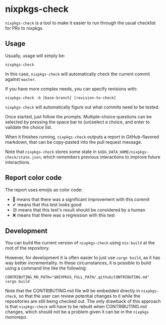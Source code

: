 # nixpkgs-check

`nixpkgs-check` is a tool to make it easier to run through the usual
checklist for PRs to nixpkgs.

## Usage

Usually, usage will simply be:
```
nixpkgs-check
```
In this case, `nixpkgs-check` will automatically check the current
commit against `master`.

If you have more complex needs, you can specify revisions with:
```
nixpkgs-check -b [base-branch] [revision-to-check]
```

`nixpkgs-check` will automatically figure out what commits need to be
tested.

Once started, just follow the prompts. Multiple-choice questions can
be selected by pressing the space bar to (un)select a choice, and
enter to validate the choice list.

When it finishes running, `nixpkgs-check` outputs a report in
GitHub-flavored markdown, that can be copy-pasted into the pull
request message.

Note that `nixpkgs-check` stores some state in
`$XDG_DATA_HOME/nixpkgs-check/state.json`, which remembers previous
interactions to improve future interactions.

## Report color code

The report uses emojis as color code:
- 💚 means that there was a significant improvement with this commit
- ✔ means that this test looks good
- 😢 means that this test's result should be considered by a human
- ❌ means that there was a regression with this test

## Development

You can build the current version of `nixpkgs-check` using `nix-build`
at the root of the repository.

However, for development it is often easier to just use `cargo build`,
as it has way better incrementality. In these circumstances, it is
possible to build using a command line like the following:

```
CONTRIBUTING_MD_PATH="$NIXPKGS_FULL_PATH/.github/CONTRIBUTING.md" cargo build
```

Note that the CONTRIBUTING.md file will be embedded directly in
`nixpkgs-check`, so that the user can review potential changes to it
while the repositories are still being checked out. The only drawback
of this approach is that `nixpkgs-check` will have to be rebuilt when
CONTRIBUTING.md changes, which should not be a problem given it can be
in the `nixpkgs` monorepo.

